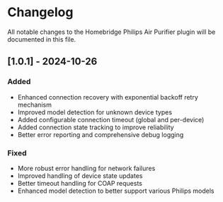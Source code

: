 # Changelog

All notable changes to the Homebridge Philips Air Purifier plugin will be documented in this file.

## [1.0.1] - 2024-10-26

### Added

- Enhanced connection recovery with exponential backoff retry mechanism
- Improved model detection for unknown device types
- Added configurable connection timeout (global and per-device)
- Added connection state tracking to improve reliability
- Better error reporting and comprehensive debug logging

### Fixed

- More robust error handling for network failures
- Improved handling of device state updates
- Better timeout handling for COAP requests
- Enhanced model detection to better support various Philips models
